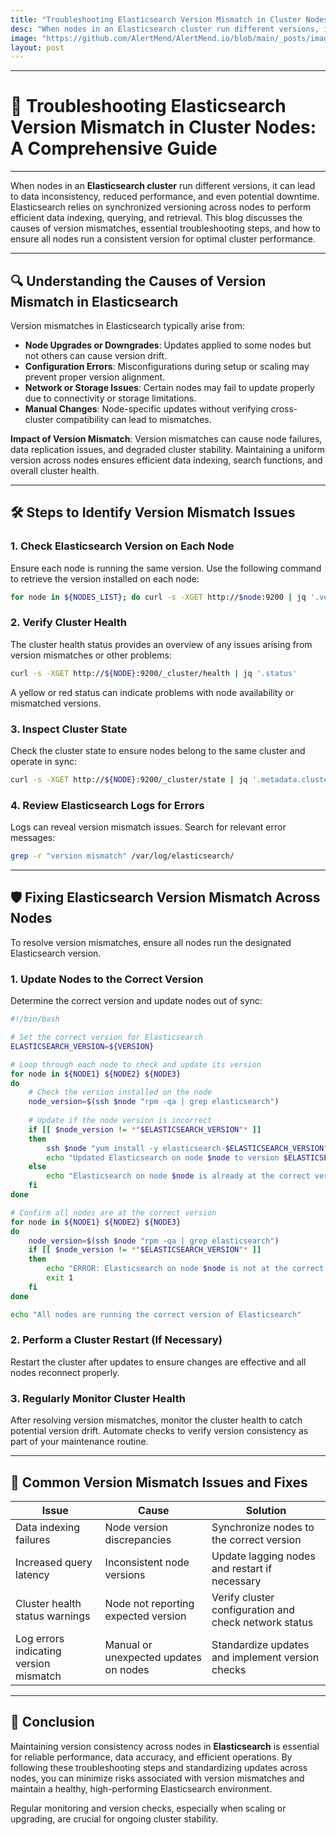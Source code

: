 ```yaml
---
title: "Troubleshooting Elasticsearch Version Mismatch in Cluster Nodes: A Comprehensive Guide"
desc: "When nodes in an Elasticsearch cluster run different versions, it can lead to data inconsistency, reduced performance, and even potential downtime. Elasticsearch relies on synchronized versioning across nodes to perform efficient data indexing, querying, and retrieval. This blog discusses the causes of version mismatches, essential troubleshooting steps, and how to ensure all nodes run a consistent version for optimal cluster performance."
image: "https://github.com/AlertMend/AlertMend.io/blob/main/_posts/images/elasticsearch_version_mismatch_in_cluster_nodes.png?raw=true"
layout: post
---
```


---
# 🔧 **Troubleshooting Elasticsearch Version Mismatch in Cluster Nodes: A Comprehensive Guide**
---

When nodes in an **Elasticsearch cluster** run different versions, it can lead to data inconsistency, reduced performance, and even potential downtime. Elasticsearch relies on synchronized versioning across nodes to perform efficient data indexing, querying, and retrieval. This blog discusses the causes of version mismatches, essential troubleshooting steps, and how to ensure all nodes run a consistent version for optimal cluster performance.

---

## 🔍 **Understanding the Causes of Version Mismatch in Elasticsearch**

Version mismatches in Elasticsearch typically arise from:
- **Node Upgrades or Downgrades**: Updates applied to some nodes but not others can cause version drift.
- **Configuration Errors**: Misconfigurations during setup or scaling may prevent proper version alignment.
- **Network or Storage Issues**: Certain nodes may fail to update properly due to connectivity or storage limitations.
- **Manual Changes**: Node-specific updates without verifying cross-cluster compatibility can lead to mismatches.

**Impact of Version Mismatch**: 
Version mismatches can cause node failures, data replication issues, and degraded cluster stability. Maintaining a uniform version across nodes ensures efficient data indexing, search functions, and overall cluster health.

---

## 🛠️ **Steps to Identify Version Mismatch Issues**

### 1. **Check Elasticsearch Version on Each Node**
Ensure each node is running the same version. Use the following command to retrieve the version installed on each node:
```bash
for node in ${NODES_LIST}; do curl -s -XGET http://$node:9200 | jq '.version.number'; done
```

### 2. **Verify Cluster Health**
The cluster health status provides an overview of any issues arising from version mismatches or other problems:
```bash
curl -s -XGET http://${NODE}:9200/_cluster/health | jq '.status'
```
A yellow or red status can indicate problems with node availability or mismatched versions.

### 3. **Inspect Cluster State**
Check the cluster state to ensure nodes belong to the same cluster and operate in sync:
```bash
curl -s -XGET http://${NODE}:9200/_cluster/state | jq '.metadata.cluster_uuid'
```

### 4. **Review Elasticsearch Logs for Errors**
Logs can reveal version mismatch issues. Search for relevant error messages:
```bash
grep -r "version mismatch" /var/log/elasticsearch/
```

---

## 🛡️ **Fixing Elasticsearch Version Mismatch Across Nodes**

To resolve version mismatches, ensure all nodes run the designated Elasticsearch version.

### 1. **Update Nodes to the Correct Version**
Determine the correct version and update nodes out of sync:
```bash
#!/bin/bash

# Set the correct version for Elasticsearch
ELASTICSEARCH_VERSION=${VERSION}

# Loop through each node to check and update its version
for node in ${NODE1} ${NODE2} ${NODE3}
do
    # Check the version installed on the node
    node_version=$(ssh $node "rpm -qa | grep elasticsearch")
    
    # Update if the node version is incorrect
    if [[ $node_version != *"$ELASTICSEARCH_VERSION"* ]]
    then
        ssh $node "yum install -y elasticsearch-$ELASTICSEARCH_VERSION"
        echo "Updated Elasticsearch on node $node to version $ELASTICSEARCH_VERSION"
    else
        echo "Elasticsearch on node $node is already at the correct version"
    fi
done

# Confirm all nodes are at the correct version
for node in ${NODE1} ${NODE2} ${NODE3}
do
    node_version=$(ssh $node "rpm -qa | grep elasticsearch")
    if [[ $node_version != *"$ELASTICSEARCH_VERSION"* ]]
    then
        echo "ERROR: Elasticsearch on node $node is not at the correct version"
        exit 1
    fi
done

echo "All nodes are running the correct version of Elasticsearch"
```

### 2. **Perform a Cluster Restart (If Necessary)**
Restart the cluster after updates to ensure changes are effective and all nodes reconnect properly.

### 3. **Regularly Monitor Cluster Health**
After resolving version mismatches, monitor the cluster health to catch potential version drift. Automate checks to verify version consistency as part of your maintenance routine.

---

## 🔄 **Common Version Mismatch Issues and Fixes**

| **Issue**                          | **Cause**                                  | **Solution**                                           |
|------------------------------------|--------------------------------------------|--------------------------------------------------------|
| Data indexing failures             | Node version discrepancies                 | Synchronize nodes to the correct version               |
| Increased query latency            | Inconsistent node versions                 | Update lagging nodes and restart if necessary          |
| Cluster health status warnings     | Node not reporting expected version        | Verify cluster configuration and check network status  |
| Log errors indicating version mismatch | Manual or unexpected updates on nodes | Standardize updates and implement version checks       |

---

## 🚀 **Conclusion**

Maintaining version consistency across nodes in **Elasticsearch** is essential for reliable performance, data accuracy, and efficient operations. By following these troubleshooting steps and standardizing updates across nodes, you can minimize risks associated with version mismatches and maintain a healthy, high-performing Elasticsearch environment. 

Regular monitoring and version checks, especially when scaling or upgrading, are crucial for ongoing cluster stability.
